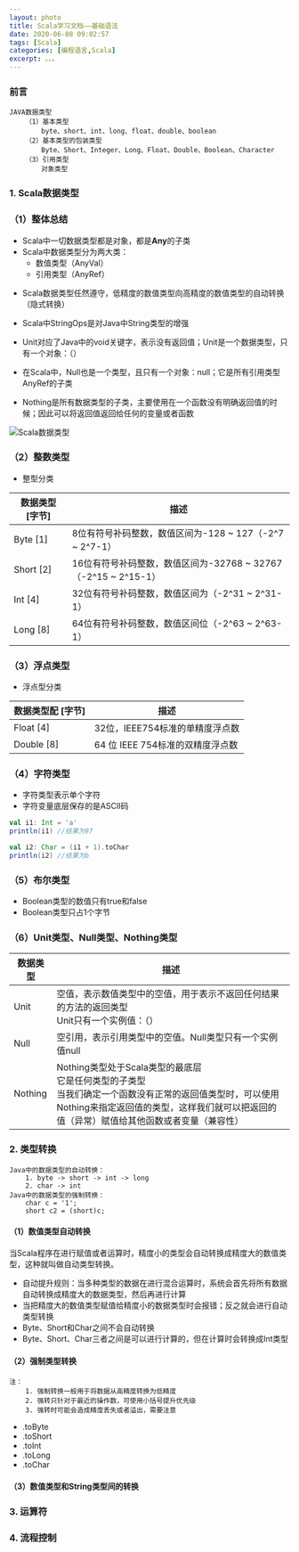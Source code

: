 ```yaml
---
layout: photo
title: Scala学习文档——基础语法
date: 2020-06-08 09:02:57
tags: [Scala]
categories: [编程语言,Scala]
excerpt: 。。。
---
```


### 前言
```
JAVA数据类型
	（1）基本类型
		byte、short、int、long、float、double、boolean
	（2）基本类型的包装类型
		Byte、Short、Integer、Long、Float、Double、Boolean、Character
	（3）引用类型
		对象类型
```

### 1. Scala数据类型

### （1）整体总结

- Scala中一切数据类型都是对象，都是**Any**的子类
- Scala中数据类型分为两大类：
  - 数值类型（AnyVal）
  - 引用类型（AnyRef）

<!--注：不管是数值类型还是引用类型，都是对象-->

- Scala数据类型任然遵守，低精度的数值类型向高精度的数值类型的自动转换（隐式转换）

- Scala中StringOps是对Java中String类型的增强

- Unit对应了Java中的void关键字，表示没有返回值；Unit是一个数据类型，只有一个对象：（）

- 在Scala中，Null也是一个类型，且只有一个对象：null；它是所有引用类型AnyRef的子类

- Nothing是所有数据类型的子类，主要使用在一个函数没有明确返回值的时候；因此可以将返回值返回给任何的变量或者函数

<img src="E:\CharlieTao.github.sources\BigData\Pictures\Scala\Scala数据类型\Scala数据类型.jpg" alt="Scala数据类型"  />



### （2）整数类型

- 整型分类

| 数据类型 [字节] | 描述                                                         |
| --------------- | ------------------------------------------------------------ |
| Byte [1]        | 8位有符号补码整数，数值区间为-128 ~ 127（-2^7 ~ 2^7-1）      |
| Short [2]       | 16位有符号补码整数，数值区间为-32768 ~ 32767（-2^15 ~ 2^15-1） |
| Int [4]         | 32位有符号补码整数，数值区间为（-2^31 ~ 2^31-1）             |
| Long [8]        | 64位有符号补码整数，数值区间位（-2^63 ~ 2^63-1）             |

<!--注：2^10 = 1K	2^20 = 1M	2^30 = 1G-->

### （3）浮点类型

- 浮点型分类

| 数据类型配 [字节] | 描述                             |
| ----------------- | -------------------------------- |
| Float [4]         | 32位，IEEE754标准的单精度浮点数  |
| Double [8]        | 64 位 IEEE 754标准的双精度浮点数 |

<!--注：在Scala中默认整数是Int类型，小数是Double类型-->

### （4）字符类型

- 字符类型表示单个字符
- 字符变量底层保存的是ASCII码

```scala
val i1: Int = 'a'
println(i1)	//结果为97

val i2: Char = (i1 + 1).toChar
println(i2)	//结果为b
```

### （5）布尔类型

- Boolean类型的数值只有true和false
- Boolean类型只占1个字节

### （6）Unit类型、Null类型、Nothing类型

| 数据类型 | 描述                                                         |
| -------- | ------------------------------------------------------------ |
| Unit     | 空值，表示数值类型中的空值，用于表示不返回任何结果的方法的返回类型<br />Unit只有一个实例值：（） |
| Null     | 空引用，表示引用类型中的空值。Null类型只有一个实例值null     |
| Nothing  | Nothing类型处于Scala类型的最底层<br />它是任何类型的子类型<br />当我们确定一个函数没有正常的返回值类型时，可以使用Nothing来指定返回值的类型，这样我们就可以把返回的值（异常）赋值给其他函数或者变量（兼容性） |



### 2. 类型转换

```
Java中的数据类型的自动转换：
	1. byte -> short -> int -> long
	2. char -> int
Java中的数据类型的强制转换：
	char c = '1';
	short c2 = (short)c;
```

#### （1）数值类型自动转换

当Scala程序在进行赋值或者运算时，精度小的类型会自动转换成精度大的数值类型，这种就叫做自动类型转换。

- 自动提升规则：当多种类型的数据在进行混合运算时，系统会首先将所有数据自动转换成精度大的数据类型，然后再进行计算
- 当把精度大的数值类型赋值给精度小的数据类型时会报错；反之就会进行自动类型转换
- Byte、Short和Char之间不会自动转换
- Byte、Short、Char三者之间是可以进行计算的，但在计算时会转换成Int类型

<!--注：当Byte类型和Short类型相加时，返回值是Int-->

#### （2）强制类型转换

```
注：
	1. 强制转换一般用于将数据从高精度转换为低精度
	2. 强转只针对于最近的操作数，可使用小括号提升优先级
	3. 强转时可能会造成精度丢失或者溢出，需要注意
```

- .toByte
- .toShort
- .toInt
- .toLong 
- .toChar

#### （3）数值类型和String类型间的转换



### 3. 运算符

### 4. 流程控制
